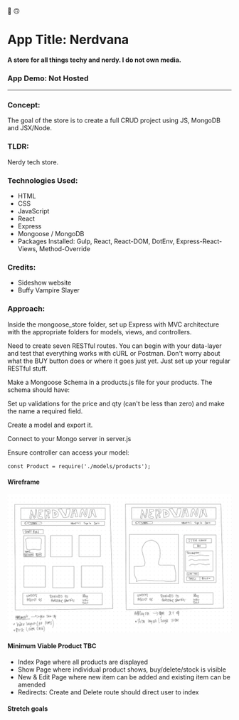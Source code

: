 💃 🙃

# App Title: Nerdvana
#### A store for all things techy and nerdy. I do not own media.

### App Demo: Not Hosted
--------------
### Concept:
The goal of the store is to create a full CRUD project using JS, MongoDB and JSX/Node. 

### TLDR:
Nerdy tech store. 

### Technologies Used:
- HTML 
- CSS 
- JavaScript 
- React
- Express 
- Mongoose / MongoDB
- Packages Installed:
        Gulp, React, React-DOM, DotEnv, Express-React-Views, Method-Override
        

### Credits:
- Sideshow website
- Buffy Vampire Slayer 

### Approach:

Inside the mongoose_store folder, set up Express with MVC architecture with the appropriate folders for models, views, and controllers.

Need to create seven RESTful routes. You can begin with your data-layer and test that everything works with cURL or Postman. Don't worry about what the BUY button does or where it goes just yet. Just set up your regular RESTful stuff.

Make a Mongoose Schema in a products.js file for your products. The schema should have:

Set up validations for the price and qty (can't be less than zero) and make the name a required field.

Create a model and export it.

Connect to your Mongo server in server.js

Ensure controller can access your model:

    const Product = require('./models/products');


#### Wireframe
![GOT user story](NerdvanaStore.png)

#### Minimum Viable Product TBC
- Index Page where all products are displayed 
- Show Page where individual product shows, buy/delete/stock is visible
- New & Edit Page where new item can be added and existing item can be amended 
- Redirects: Create and Delete route should direct user to index

#### Stretch goals 
